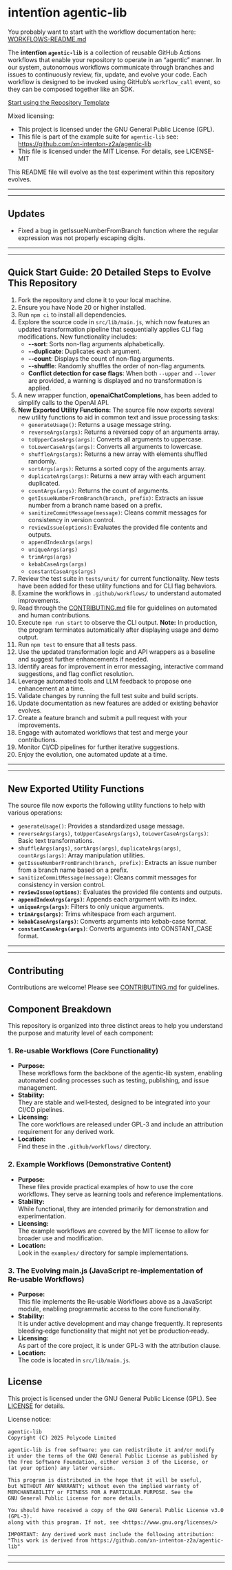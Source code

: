 # intentïon agentic-lib

You probably want to start with the workflow documentation here: [WORKFLOWS-README.md](WORKFLOWS-README.md)

The **intentïon `agentic-lib`** is a collection of reusable GitHub Actions workflows that enable your
repository to operate in an “agentic” manner. In our system, autonomous workflows communicate through branches and
issues to continuously review, fix, update, and evolve your code. Each workflow is designed to be invoked using
GitHub’s `workflow_call` event, so they can be composed together like an SDK.

[Start using the Repository Template](https://github.com/xn-intenton-z2a/repository0)

Mixed licensing:
* This project is licensed under the GNU General Public License (GPL).
* This file is part of the example suite for `agentic-lib` see: https://github.com/xn-intenton-z2a/agentic-lib
* This file is licensed under the MIT License. For details, see LICENSE-MIT

This README file will evolve as the test experiment within this repository evolves.

---
---

## Updates

- Fixed a bug in getIssueNumberFromBranch function where the regular expression was not properly escaping digits.

---
---

## Quick Start Guide: 20 Detailed Steps to Evolve This Repository

1. Fork the repository and clone it to your local machine.
2. Ensure you have Node 20 or higher installed.
3. Run `npm ci` to install all dependencies.
4. Explore the source code in `src/lib/main.js`, which now features an updated transformation pipeline that sequentially applies CLI flag modifications. New functionality includes:
   - **--sort**: Sorts non-flag arguments alphabetically.
   - **--duplicate**: Duplicates each argument.
   - **--count**: Displays the count of non-flag arguments.
   - **--shuffle**: Randomly shuffles the order of non-flag arguments.
   - **Conflict detection for case flags**: When both `--upper` and `--lower` are provided, a warning is displayed and no transformation is applied.
5. A new wrapper function, **openaiChatCompletions**, has been added to simplify calls to the OpenAI API.
6. **New Exported Utility Functions:**
   The source file now exports several new utility functions to aid in common text and issue processing tasks:
   - `generateUsage()`: Returns a usage message string.
   - `reverseArgs(args)`: Returns a reversed copy of an arguments array.
   - `toUpperCaseArgs(args)`: Converts all arguments to uppercase.
   - `toLowerCaseArgs(args)`: Converts all arguments to lowercase.
   - `shuffleArgs(args)`: Returns a new array with elements shuffled randomly.
   - `sortArgs(args)`: Returns a sorted copy of the arguments array.
   - `duplicateArgs(args)`: Returns a new array with each argument duplicated.
   - `countArgs(args)`: Returns the count of arguments.
   - `getIssueNumberFromBranch(branch, prefix)`: Extracts an issue number from a branch name based on a prefix.
   - `sanitizeCommitMessage(message)`: Cleans commit messages for consistency in version control.
   - `reviewIssue(options)`: Evaluates the provided file contents and outputs.
   - `appendIndexArgs(args)`
   - `uniqueArgs(args)`
   - `trimArgs(args)`
   - `kebabCaseArgs(args)`
   - `constantCaseArgs(args)`
7. Review the test suite in `tests/unit/` for current functionality. New tests have been added for these utility functions and for CLI flag behaviors.
8. Examine the workflows in `.github/workflows/` to understand automated improvements.
9. Read through the [CONTRIBUTING.md](CONTRIBUTING.md) file for guidelines on automated and human contributions.
10. Execute `npm run start` to observe the CLI output. **Note:** In production, the program terminates automatically after displaying usage and demo output.
11. Run `npm test` to ensure that all tests pass.
12. Use the updated transformation logic and API wrappers as a baseline and suggest further enhancements if needed.
13. Identify areas for improvement in error messaging, interactive command suggestions, and flag conflict resolution.
14. Leverage automated tools and LLM feedback to propose one enhancement at a time.
15. Validate changes by running the full test suite and build scripts.
16. Update documentation as new features are added or existing behavior evolves.
17. Create a feature branch and submit a pull request with your improvements.
18. Engage with automated workflows that test and merge your contributions.
19. Monitor CI/CD pipelines for further iterative suggestions.
20. Enjoy the evolution, one automated update at a time.

---
---

## New Exported Utility Functions

The source file now exports the following utility functions to help with various operations:
- `generateUsage()`: Provides a standardized usage message.
- `reverseArgs(args)`, `toUpperCaseArgs(args)`, `toLowerCaseArgs(args)`: Basic text transformations.
- `shuffleArgs(args)`, `sortArgs(args)`, `duplicateArgs(args)`, `countArgs(args)`: Array manipulation utilities.
- `getIssueNumberFromBranch(branch, prefix)`: Extracts an issue number from a branch name based on a prefix.
- `sanitizeCommitMessage(message)`: Cleans commit messages for consistency in version control.
- **`reviewIssue(options)`**: Evaluates the provided file contents and outputs.
- **`appendIndexArgs(args)`**: Appends each argument with its index.
- **`uniqueArgs(args)`**: Filters to only unique arguments.
- **`trimArgs(args)`**: Trims whitespace from each argument.
- **`kebabCaseArgs(args)`**: Converts arguments into kebab-case format.
- **`constantCaseArgs(args)`**: Converts arguments into CONSTANT_CASE format.

---
---

## Contributing

Contributions are welcome! Please see [CONTRIBUTING.md](CONTRIBUTING.md) for guidelines.

## Component Breakdown

This repository is organized into three distinct areas to help you understand the purpose and maturity level of each component:

### 1. Re‑usable Workflows (Core Functionality)
- **Purpose:**  
  These workflows form the backbone of the agentic‑lib system, enabling automated coding processes such as testing, publishing, and issue management.
- **Stability:**  
  They are stable and well‑tested, designed to be integrated into your CI/CD pipelines.
- **Licensing:**  
  The core workflows are released under GPL‑3 and include an attribution requirement for any derived work.
- **Location:**  
  Find these in the `.github/workflows/` directory.

### 2. Example Workflows (Demonstrative Content)
- **Purpose:**  
  These files provide practical examples of how to use the core workflows. They serve as learning tools and reference implementations.
- **Stability:**  
  While functional, they are intended primarily for demonstration and experimentation.
- **Licensing:**  
  The example workflows are covered by the MIT license to allow for broader use and modification.
- **Location:**  
  Look in the `examples/` directory for sample implementations.

### 3. The Evolving main.js (JavaScript re-implementation of Re‑usable Workflows)
- **Purpose:**  
  This file implements the Re‑usable Workflows above as a JavaScript module, enabling programmatic access to the core functionality.
- **Stability:**  
  It is under active development and may change frequently. It represents bleeding‑edge functionality that might not yet be production‑ready.
- **Licensing:**  
  As part of the core project, it is under GPL‑3 with the attribution clause.
- **Location:**  
  The code is located in `src/lib/main.js`.

## License

This project is licensed under the GNU General Public License (GPL). See [LICENSE](LICENSE) for details.

License notice:
```
agentic-lib
Copyright (C) 2025 Polycode Limited

agentic-lib is free software: you can redistribute it and/or modify
it under the terms of the GNU General Public License as published by
the Free Software Foundation, either version 3 of the License, or
(at your option) any later version.

This program is distributed in the hope that it will be useful,
but WITHOUT ANY WARRANTY; without even the implied warranty of
MERCHANTABILITY or FITNESS FOR A PARTICULAR PURPOSE. See the
GNU General Public License for more details.

You should have received a copy of the GNU General Public License v3.0 (GPL‑3).
along with this program. If not, see <https://www.gnu.org/licenses/>

IMPORTANT: Any derived work must include the following attribution:
"This work is derived from https://github.com/xn-intenton-z2a/agentic-lib"
```

---
---
